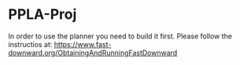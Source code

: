# PPLA-Proj

In order to use the planner you need to build it first. Please follow the instructios at: https://www.fast-downward.org/ObtainingAndRunningFastDownward
